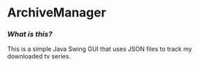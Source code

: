 # ArchiveManager

<h3><i> What is this? </i></h3>

<p> This is a simple Java Swing GUI that uses JSON files to track my downloaded tv series. </p>

